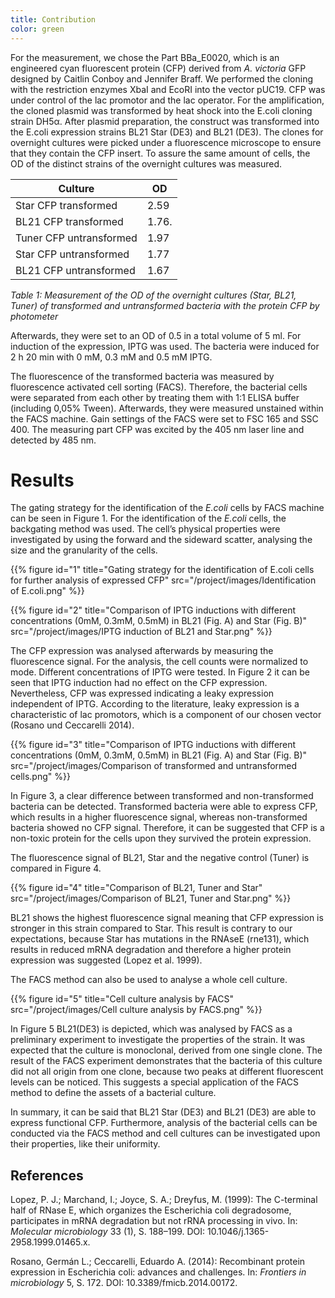 ```yaml
---
title: Contribution
color: green
---
```


For the measurement, we chose the Part BBa_E0020, which is an engineered cyan fluorescent protein (CFP) derived from *A. victoria* GFP designed by Caitlin Conboy and Jennifer Braff. We performed the cloning with the restriction enzymes XbaI and EcoRI into the vector pUC19. CFP was under control of the lac promotor and the lac operator. For the amplification, the cloned plasmid was transformed by heat shock into the E.coli cloning strain DH5α. After plasmid preparation, the construct was transformed into the E.coli expression strains BL21 Star (DE3) and BL21 (DE3). The clones for overnight cultures were picked under a fluorescence microscope to ensure that they contain the CFP insert.
To assure the same amount of cells, the OD of the distinct strains of the overnight cultures was measured.

|  Culture  |  OD |
|---|---|
| Star CFP transformed | 2.59 |
| BL21 CFP transformed | 1.76. |
| Tuner CFP untransformed | 1.97 |
| Star CFP untransformed | 1.77 |
| BL21 CFP untransformed | 1.67 |

*Table 1: Measurement of the OD of the overnight cultures (Star, BL21, Tuner) of transformed and untransformed bacteria with the protein CFP by photometer*

Afterwards, they were set to an OD of 0.5 in a total volume of 5 ml. For induction of the expression, IPTG was used. The bacteria were induced for 2 h 20 min with 0 mM, 0.3 mM and 0.5 mM IPTG.

The fluorescence of the transformed bacteria was measured by fluorescence activated cell sorting (FACS). Therefore, the bacterial cells were separated from each other by treating them with 1:1 ELISA buffer (including 0,05% Tween). Afterwards, they were measured unstained within the FACS machine. Gain settings of the FACS were set to FSC 165 and SSC 400. The measuring part CFP was excited by the 405 nm laser line and detected by 485 nm.

# Results

The gating strategy for the identification of the *E.coli* cells by FACS machine can be seen in Figure 1. For the identification of the *E.coli* cells, the backgating method was used. The cell’s physical properties were investigated by using the forward and the sideward scatter, analysing the size and the granularity of the cells.

{{% figure id="1" title="Gating strategy for the identification of E.coli cells for further analysis of expressed CFP" src="/project/images/Identification of E.coli.png" %}}

{{% figure id="2" title="Comparison of IPTG inductions with different concentrations (0mM, 0.3mM, 0.5mM) in BL21 (Fig. A) and Star (Fig. B)" src="/project/images/IPTG induction of BL21 and Star.png" %}}

The CFP expression was analysed afterwards by measuring the fluorescence signal. For the analysis, the cell counts were normalized to mode. Different concentrations of IPTG were tested. In Figure 2 it can be seen that IPTG induction had no effect on the CFP expression. Nevertheless, CFP was expressed indicating a leaky expression independent of IPTG. According to the literature, leaky expression is a characteristic of lac promotors, which is a component of our chosen vector (Rosano und Ceccarelli 2014).

{{% figure id="3" title="Comparison of IPTG inductions with different concentrations (0mM, 0.3mM, 0.5mM) in BL21 (Fig. A) and Star (Fig. B)" src="/project/images/Comparison of transformed and untransformed cells.png" %}}

In Figure 3, a clear difference between transformed and non-transformed bacteria can be detected. Transformed bacteria were able to express CFP, which results in a higher fluorescence signal, whereas non-transformed bacteria showed no CFP signal. Therefore, it can be suggested that CFP is a non-toxic protein for the cells upon they survived the protein expression.

The fluorescence signal of BL21, Star and the negative control (Tuner) is compared in Figure 4.

{{% figure id="4" title="Comparison of BL21, Tuner and Star" src="/project/images/Comparison of BL21, Tuner and Star.png" %}}

BL21 shows the highest fluorescence signal meaning that CFP expression is stronger in this strain compared to Star. This result is contrary to our expectations, because Star has mutations in the RNAseE (rne131), which results in reduced mRNA degradation and therefore a higher protein expression was suggested (Lopez et al. 1999).

The FACS method can also be used to analyse a whole cell culture.

{{% figure id="5" title="Cell culture analysis by FACS" src="/project/images/Cell culture analysis by FACS.png" %}}

In Figure 5 BL21(DE3) is depicted, which was analysed by FACS as a preliminary experiment to investigate the properties of the strain. It was expected that the culture is monoclonal, derived from one single clone. The result of the FACS experiment demonstrates that the bacteria of this culture did not all origin from one clone, because two peaks at different fluorescent levels can be noticed. This suggests a special application of the FACS method to define the assets of a bacterial culture.

In summary, it can be said that BL21 Star (DE3) and BL21 (DE3) are able to express functional CFP. Furthermore, analysis of the bacterial cells can be conducted via the FACS method and cell cultures can be investigated upon their properties, like their uniformity.

## References

Lopez, P. J.; Marchand, I.; Joyce, S. A.; Dreyfus, M. (1999): The C-terminal half of RNase E, which organizes the Escherichia coli degradosome, participates in mRNA degradation but not rRNA processing in vivo. In: *Molecular microbiology* 33 (1), S. 188–199. DOI: 10.1046/j.1365-2958.1999.01465.x.

Rosano, Germán L.; Ceccarelli, Eduardo A. (2014): Recombinant protein expression in Escherichia coli: advances and challenges. In: *Frontiers in microbiology* 5, S. 172. DOI: 10.3389/fmicb.2014.00172.